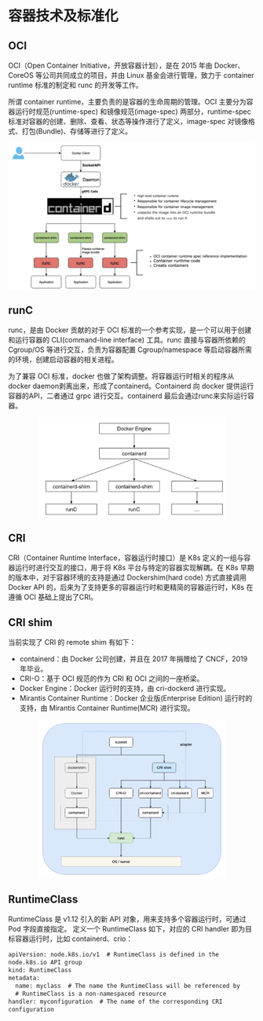# 容器技术及标准化

## OCI

OCI（Open Container Initiative，开放容器计划），是在 2015 年由 Docker、CoreOS 等公司共同成立的项目，并由 Linux 基金会进行管理，致力于 container runtime 标准的制定和 runc 的开发等工作。

所谓 container runtime，主要负责的是容器的生命周期的管理。OCI 主要分为容器运行时规范(runtime-spec) 和镜像规范(image-spec) 两部分，runtime-spec 标准对容器的创建、删除、查看、状态等操作进行了定义，image-spec 对镜像格式、打包(Bundle)、存储等进行了定义。

<div  align="center">
	<img src="../assets/docker-arc.png" width = "550"  align=center />
</div>


## runC

runc，是由 Docker 贡献的对于 OCI 标准的一个参考实现，是一个可以用于创建和运行容器的 CLI(command-line interface) 工具。runc 直接与容器所依赖的 Cgroup/OS 等进行交互，负责为容器配置 Cgroup/namespace 等启动容器所需的环境，创建启动容器的相关进程。


为了兼容 OCI 标准，docker 也做了架构调整。将容器运行时相关的程序从docker daemon剥离出来，形成了containerd。Containerd 向 docker 提供运行容器的API，二者通过 grpc 进行交互。containerd 最后会通过runc来实际运行容器。


<div  align="center">
	<img src="../assets/docker-shim.png" width = "380"  align=center />
</div>

## CRI

CRI（Container Runtime Interface，容器运行时接口）是 K8s 定义的一组与容器运行时进行交互的接口，用于将 K8s 平台与特定的容器实现解耦。在 K8s 早期的版本中，对于容器环境的支持是通过 Dockershim(hard code) 方式直接调用 Docker API 的，后来为了支持更多的容器运行时和更精简的容器运行时，K8s 在遵循 OCI 基础上提出了CRI。

## CRI shim

当前实现了 CRI 的 remote shim 有如下：

- containerd：由 Docker 公司创建，并且在 2017 年捐赠给了 CNCF，2019 年毕业。
- CRI-O：基于 OCI 规范的作为 CRI 和 OCI 之间的一座桥梁。
- Docker Engine：Docker 运行时的支持，由 cri-dockerd 进行实现。
- Mirantis Container Runtime：Docker 企业版(Enterprise Edition) 运行时的支持，由 Mirantis Container Runtime(MCR) 进行实现。

<div  align="center">
	<img src="../assets/K8s-CRI-shim.png" width = "380"  align=center />
</div>


## RuntimeClass

RuntimeClass 是 v1.12 引入的新 API 对象，用来支持多个容器运行时，可通过 Pod 字段直接指定。 定义一个 RuntimeClass 如下，对应的 CRI handler 即为目标容器运行时，比如 containerd、crio：

```
apiVersion: node.k8s.io/v1  # RuntimeClass is defined in the node.k8s.io API group
kind: RuntimeClass
metadata:
  name: myclass  # The name the RuntimeClass will be referenced by
  # RuntimeClass is a non-namespaced resource
handler: myconfiguration  # The name of the corresponding CRI configuration

```

